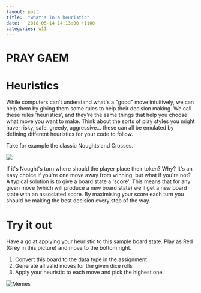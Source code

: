 ```yaml
---
layout: post
title:  "what's in a heuristic"
date:   2018-05-14 14:13:00 +1100
categories: w11
---
```


# PRAY GAEM

# Heuristics

While computers can't understand what's a "good" move intuitively, we can help them by giving them some rules to help their decision making. We call these rules 'heuristics', and they're the same things that help you choose what move you want to make. Think about the sorts of play styles you might have; risky, safe, greedy, aggressive... these can all be emulated by defining different heuristics for your code to follow.

Take for example the classic Noughts and Crosses. 

![](https://github.com/COMP1100-PAL/comp1100-pal.github.io/blob/master/img/32454409_2651790308194607_2645218062084603904_n.png?raw=true)

If it's Nought's turn where should the player place their token? Why?
It's an easy choice if you're one move away from winning, but what if you're not? A typical solution is to give a board state a 'score'. This means that for any given move (which will produce a new board state) we'll get a new board state with an associated score. By maximising your score each turn you should be making the best decision every step of the way.

# Try it out

Have a go at applying your heuristic to this sample board state. Play as Red (Grey in this picture) and move to the bottom right.

1. Convert this board to the data type in the assignment
2. Generate all valid moves for the given dice rolls
3. Apply your heuristic to each move and pick the highest one.

![Memes](https://github.com/COMP1100-PAL/comp1100-pal.github.io/blob/master/img/sample_board.png?raw=true "Sample MLG text fam")
